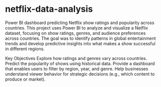 # netflix-data-analysis
Power BI dashboard predicting Netflix show ratings and popularity across countries. 
This project uses Power BI to analyze and visualize a Netflix dataset, focusing on show ratings, genres, and audience preferences across countries.
The goal was to identify patterns in global entertainment trends and develop predictive insights into what makes a show successful in different regions.

Key Objectives
Explore how ratings and genres vary across countries.
Predict the popularity of shows using historical data.
Provide a dashboard that enables users to filter by region, year, and genre.
Help businesses understand viewer behavior for strategic decisions (e.g., which content to produce or market).
